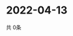 # 2022-04-13
  共 0条

  <!-- BEGIN -->
  <!-- 最后更新时间Wed Apr 13 2022 14:06:34 GMT+0000 (Coordinated Universal Time) -->
  
  <!-- END -->
  
  
